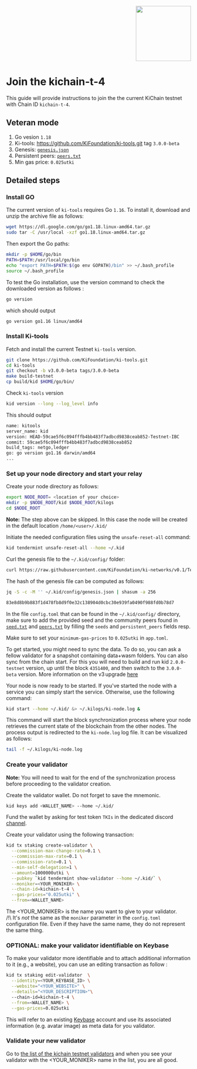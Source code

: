 <p align="right">
    <img width=150px src="https://wallet-testnet.blockchain.ki/static/img/icons/ki-chain.png" />
</p>

# Join the kichain-t-4

This guide will provide instructions to join the the current KiChain testnet with Chain ID `kichain-t-4`.

## Veteran mode
1. Go vesion `1.18`
1. Ki-tools: https://github.com/KiFoundation/ki-tools.git tag `3.0.0-beta`
1. Genesis: [`genesis.json`](https://raw.githubusercontent.com/KiFoundation/ki-networks/v0.1/Testnet/kichain-t-4/genesis.json)
1. Persistent peers: [`peers.txt`](https://github.com/KiFoundation/ki-networks/blob/v0.1/Testnet/kichain-t-4/peers.txt)
1. Min gas price: `0.025utki`

## Detailed steps
### Install GO
The current version of `ki-tools` requires Go `1.16`. To install it, download and unzip the archive file as follows:

```bash
wget https://dl.google.com/go/go1.18.linux-amd64.tar.gz
sudo tar -C /usr/local -xzf go1.18.linux-amd64.tar.gz
```

Then export the Go paths:
```bash
mkdir -p $HOME/go/bin
PATH=$PATH:/usr/local/go/bin
echo "export PATH=$PATH:$(go env GOPATH)/bin" >> ~/.bash_profile
source ~/.bash_profile
```

To test the Go installation, use the version command to check the downloaded version as follows :

```bash
go version
```
which should output

```bash
go version go1.16 linux/amd64
```

### Install Ki-tools
Fetch and install the current Testnet `ki-tools` version.

```bash
git clone https://github.com/KiFoundation/ki-tools.git
cd ki-tools
git checkout -b v3.0.0-beta tags/3.0.0-beta
make build-testnet
cp build/kid $HOME/go/bin/
```

Check `ki-tools` version

```bash
kid version --long --log_level info
```

This should output

```bash
name: kitools
server_name: kid
version: HEAD-59cae5f6c094fffb4bb483f7adbcd9838ceab852-Testnet-IBC
commit: 59cae5f6c094fffb4bb483f7adbcd9838ceab852
build_tags: netgo,ledger
go: go version go1.16 darwin/amd64
...

```

### Set up your node directory and start your relay

Create your node directory as follows:
```bash
export NODE_ROOT= <location of your choice>
mkdir -p $NODE_ROOT/kid $NODE_ROOT/kilogs
cd $NODE_ROOT
```

**Note:** The step above can be skipped. In this case the node will be created in the default location `/home/<user>/.kid/`

Initiate the needed configuration files using the `unsafe-reset-all` command:
```bash
kid tendermint unsafe-reset-all --home ~/.kid
```

Curl the genesis file to the `~/.kid/config/` folder:
```bash
curl https://raw.githubusercontent.com/KiFoundation/ki-networks/v0.1/Testnet/kichain-t-4/genesis.json > ~/.kid/config/genesis.json
```

The hash of the genesis file can be computed as follows:
```bash
jq -S -c -M '' ~/.kid/config/genesis.json | shasum -a 256

83e8d8b9b883f1d478fb8d9f0e32c138904d0cbc30e939fa0490f988fd0b78d7
```

In the file `config.toml` that can be found in the `~/.kid/config/` directory, make sure to add the provided seed and the community peers found in [`seed.txt`](https://github.com/KiFoundation/ki-networks/blob/v0.1/Testnet/kichain-t-4//seeds.txt) and [`peers.txt`](https://github.com/KiFoundation/ki-networks/blob/v0.1/Testnet/kichain-t-4//peers.txt) by filling the `seeds` and `persistent_peers` fields resp.

Make sure to set your `minimum-gas-prices` to `0.025utki` in `app.toml`.

To get started, you might need to sync the data. To do so, you can ask a fellow validator for a snapshot containing data+wasm folders. 
You can also sync from the chain start. For this you will need to build and run kid `2.0.0-testnet` version, up until the block `4351400`, and then switch to the `3.0.0-beta` version. 
More information on the v3 upgrade [here](https://github.com/KiFoundation/ki-networks/blob/v0.1/Testnet/kichain-t-4/UPGRADE_V3.md) 

Your node is now ready to be started. If you've started the node with a service you can simply start the service. Otherwise, use the following command:

```bash
kid start --home ~/.kid/ &> ~/.kilogs/ki-node.log &
```

This command will start the block synchronization process where your node retrieves the current state of the blockchain from the other nodes. The process output is redirected to the `ki-node.log` log file. It can be visualized as follows:

```bash
tail -f ~/.kilogs/ki-node.log
```


### Create your validator

**Note:** You will need to wait for the end of the synchronization process before proceeding to the validator creation.

Create the validator wallet. Do not forget to save the mnemonic.

```bash
kid keys add <WALLET_NAME> --home ~/.kid/
```

Fund the wallet by asking for test token `TKIs` in the dedicated discord [channel](https://discord.gg/Baqd4ZZrhG).

Create your validator using the following transaction:

```bash
kid tx staking create-validator \
  --commission-max-change-rate=0.1 \
  --commission-max-rate=0.1 \
  --commission-rate=0.1 \
  --min-self-delegation=1 \
  --amount=1000000utki \
  --pubkey `kid tendermint show-validator --home ~/.kid/` \
  --moniker=<YOUR_MONIKER> \
  --chain-id=kichain-t-4 \
  --gas-prices="0.025utki" \
  --from=<WALLET_NAME>
```

The <YOUR_MONIKER> is the name you want to give to your validator.  
/!\ It's _not_ the same as the `moniker` parameter in the `config.toml` configuration file. Even if they have the same name, they do not represent the same thing.

### OPTIONAL: make your validator identifiable on Keybase

To make your validator more identifiable and to attach additional information to it (e.g., a website), you can use an editing transaction as follow :

```bash
kid tx staking edit-validator  \
  --identity=<YOUR_KEYBASE_ID> \
  --website="<YOUR_WEBSITE>" \
  --details="<YOUR_DESCRIPTION>"\  
  --chain-id=kichain-t-4 \
  --from=<WALLET_NAME> \
  --gas-prices=0.025utki
```

This will refer to an existing [Keybase](https://keybase.io) account and use its associated information (e.g. avatar image) as meta data for you validator.

### Validate your new validator

Go to [the list of the kichain testnet validators](https://kichain-t-4.blockchain.ki/validators) and when you see your validator with the <YOUR_MONIKER> name in the list, you are all good.
